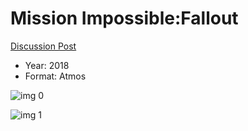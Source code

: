 # Mission Impossible:Fallout

[Discussion Post](https://www.avsforum.com/threads/bass-eq-for-filtered-movies.2995212/post-57075956)

* Year: 2018
* Format: Atmos

![img 0](https://i.imgur.com/qsfdoiT.jpg)

![img 1](https://i.imgur.com/0IO2vnU.jpg)

